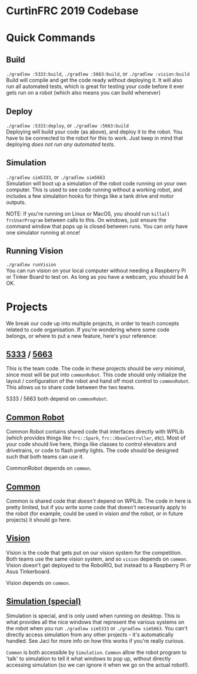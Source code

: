 CurtinFRC 2019 Codebase
===

# Quick Commands
## Build
`./gradlew :5333:build`, `./gradlew :5663:build`, or `./gradlew :vision:build`  
Build will compile and get the code ready without deploying it. It will also run all automated tests, which is great for testing your code before it ever gets run on a robot (which also means you can build whenever)

## Deploy
`./gradlew :5333:deploy`, or `./gradlew :5663:build`  
Deploying will build your code (as above), and deploy it to the robot. You have to be connected to the robot for this to work. Just keep in mind that deploying _does not run any automated tests_.

## Simulation
`./gradlew sim5333`, or `./gradlew sim5663`  
Simulation will boot up a simulation of the robot code running on your own computer. This is used to see code running without a working robot, and includes a few simulation hooks for things like a tank drive and motor outputs.

NOTE: If you're running on Linux or MacOS, you should run `killall frcUserProgram` between calls to this. On windows, just ensure the command window that pops up is closed between runs. You can only have one simulator running at once!

## Running Vision
`./gradlew runVision`  
You can run vision on your local computer without needing a Raspberry Pi or Tinker Board to test on. As long as you have a webcam, you should be A OK.

# Projects
We break our code up into multiple projects, in order to teach concepts related to code organisation. If you're wondering where some code belongs, or where to put a new feature, here's your reference:

## [5333](5333) / [5663](5663)
This is the team code. The code in these projects should be _very minimal_, since most will be put into `commonRobot`. This code should only initialize the layout / configuration of the robot and hand off most control to `commonRobot`. This allows us to share code between the two teams.

5333 / 5663 both depend on `commonRobot`.

## [Common Robot](commonRobot)
Common Robot contains shared code that interfaces directly with WPILib (which provides things like `frc::Spark`, `frc::XboxController`, etc). Most of your code should live here, things like classes to control elevators and drivetrains, or code to flash pretty lights. The code should be designed such that both teams can use it. 

CommonRobot depends on `common`.

## [Common](common)
Common is shared code that _doesn't_ depend on WPILib. The code in here is pretty limited, but if you write some code that doesn't necessarily apply to the robot (for example, could be used in vision _and_ the robot, or in future projects) it should go here. 

## [Vision](vision)
Vision is the code that gets put on our vision system for the competition. Both teams use the same vision system, and so `vision` depends on `common`. Vision doesn't get deployed to the RoboRIO, but instead to a Raspberry Pi or Asus Tinkerboard.

Vision depends on `common`.

## [Simulation (special)](simulation)
Simulation is special, and is only used when running on desktop. This is what provides all the nice windows that represent the various systems on the robot when you run `./gradlew sim5333` or `./gradlew sim5663`. You can't directly access simulation from any other projects - it's automatically handled. See Jaci for more info on how this works if you're really curious.

`Common` is both accessible by `Simulation`. `Common` allow the robot program to 'talk' to simulation to tell it what windows to pop up, without directly accessing simulation (so we can ignore it when we go on the actual robot!).